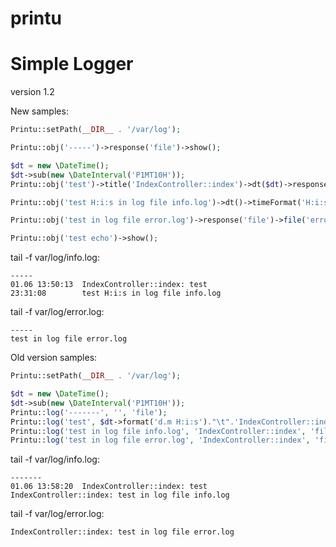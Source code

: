 # printu
# Simple Logger

version 1.2

New samples:
```php
Printu::setPath(__DIR__ . '/var/log');

Printu::obj('-----')->response('file')->show();

$dt = new \DateTime();
$dt->sub(new \DateInterval('P1MT10H'));
Printu::obj('test')->title('IndexController::index')->dt($dt)->response('file')->show();

Printu::obj('test H:i:s in log file info.log')->dt()->timeFormat('H:i:s')->response('file')->show();

Printu::obj('test in log file error.log')->response('file')->file('error')->show();

Printu::obj('test echo')->show();
```

tail -f var/log/info.log:
```log
-----
01.06 13:50:13  IndexController::index: test
23:31:08        test H:i:s in log file info.log
```
tail -f var/log/error.log:
```log
-----
test in log file error.log
```

Old version samples:
```php
Printu::setPath(__DIR__ . '/var/log');

$dt = new \DateTime();
$dt->sub(new \DateInterval('P1MT10H'));
Printu::log('-------', '', 'file');
Printu::log('test', $dt->format('d.m H:i:s')."\t".'IndexController::index', 'file');
Printu::log('test in log file info.log', 'IndexController::index', 'file');
Printu::log('test in log file error.log', 'IndexController::index', 'file', 'error.log');
```
tail -f var/log/info.log:
```log
-------
01.06 13:58:20  IndexController::index: test
IndexController::index: test in log file info.log
```
tail -f var/log/error.log:
```log
IndexController::index: test in log file error.log
```
